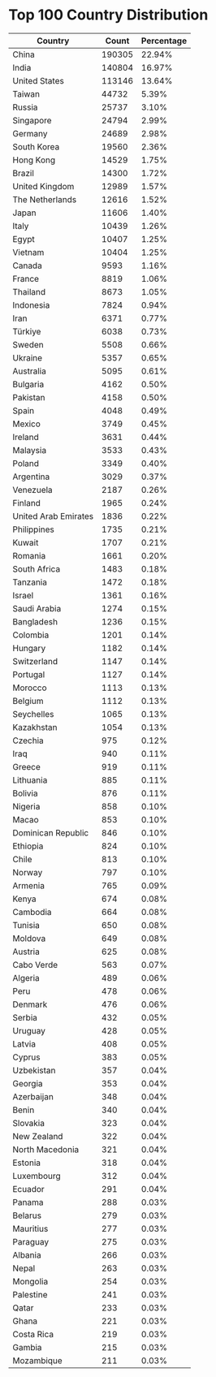 # Top 100 Country Distribution
| Country | Count | Percentage |
|----|----|----|
| China | 190305 | 22.94% |
| India | 140804 | 16.97% |
| United States | 113146 | 13.64% |
| Taiwan | 44732 | 5.39% |
| Russia | 25737 | 3.10% |
| Singapore | 24794 | 2.99% |
| Germany | 24689 | 2.98% |
| South Korea | 19560 | 2.36% |
| Hong Kong | 14529 | 1.75% |
| Brazil | 14300 | 1.72% |
| United Kingdom | 12989 | 1.57% |
| The Netherlands | 12616 | 1.52% |
| Japan | 11606 | 1.40% |
| Italy | 10439 | 1.26% |
| Egypt | 10407 | 1.25% |
| Vietnam | 10404 | 1.25% |
| Canada | 9593 | 1.16% |
| France | 8819 | 1.06% |
| Thailand | 8673 | 1.05% |
| Indonesia | 7824 | 0.94% |
| Iran | 6371 | 0.77% |
| Türkiye | 6038 | 0.73% |
| Sweden | 5508 | 0.66% |
| Ukraine | 5357 | 0.65% |
| Australia | 5095 | 0.61% |
| Bulgaria | 4162 | 0.50% |
| Pakistan | 4158 | 0.50% |
| Spain | 4048 | 0.49% |
| Mexico | 3749 | 0.45% |
| Ireland | 3631 | 0.44% |
| Malaysia | 3533 | 0.43% |
| Poland | 3349 | 0.40% |
| Argentina | 3029 | 0.37% |
| Venezuela | 2187 | 0.26% |
| Finland | 1965 | 0.24% |
| United Arab Emirates | 1836 | 0.22% |
| Philippines | 1735 | 0.21% |
| Kuwait | 1707 | 0.21% |
| Romania | 1661 | 0.20% |
| South Africa | 1483 | 0.18% |
| Tanzania | 1472 | 0.18% |
| Israel | 1361 | 0.16% |
| Saudi Arabia | 1274 | 0.15% |
| Bangladesh | 1236 | 0.15% |
| Colombia | 1201 | 0.14% |
| Hungary | 1182 | 0.14% |
| Switzerland | 1147 | 0.14% |
| Portugal | 1127 | 0.14% |
| Morocco | 1113 | 0.13% |
| Belgium | 1112 | 0.13% |
| Seychelles | 1065 | 0.13% |
| Kazakhstan | 1054 | 0.13% |
| Czechia | 975 | 0.12% |
| Iraq | 940 | 0.11% |
| Greece | 919 | 0.11% |
| Lithuania | 885 | 0.11% |
| Bolivia | 876 | 0.11% |
| Nigeria | 858 | 0.10% |
| Macao | 853 | 0.10% |
| Dominican Republic | 846 | 0.10% |
| Ethiopia | 824 | 0.10% |
| Chile | 813 | 0.10% |
| Norway | 797 | 0.10% |
| Armenia | 765 | 0.09% |
| Kenya | 674 | 0.08% |
| Cambodia | 664 | 0.08% |
| Tunisia | 650 | 0.08% |
| Moldova | 649 | 0.08% |
| Austria | 625 | 0.08% |
| Cabo Verde | 563 | 0.07% |
| Algeria | 489 | 0.06% |
| Peru | 478 | 0.06% |
| Denmark | 476 | 0.06% |
| Serbia | 432 | 0.05% |
| Uruguay | 428 | 0.05% |
| Latvia | 408 | 0.05% |
| Cyprus | 383 | 0.05% |
| Uzbekistan | 357 | 0.04% |
| Georgia | 353 | 0.04% |
| Azerbaijan | 348 | 0.04% |
| Benin | 340 | 0.04% |
| Slovakia | 323 | 0.04% |
| New Zealand | 322 | 0.04% |
| North Macedonia | 321 | 0.04% |
| Estonia | 318 | 0.04% |
| Luxembourg | 312 | 0.04% |
| Ecuador | 291 | 0.04% |
| Panama | 288 | 0.03% |
| Belarus | 279 | 0.03% |
| Mauritius | 277 | 0.03% |
| Paraguay | 275 | 0.03% |
| Albania | 266 | 0.03% |
| Nepal | 263 | 0.03% |
| Mongolia | 254 | 0.03% |
| Palestine | 241 | 0.03% |
| Qatar | 233 | 0.03% |
| Ghana | 221 | 0.03% |
| Costa Rica | 219 | 0.03% |
| Gambia | 215 | 0.03% |
| Mozambique | 211 | 0.03% |
